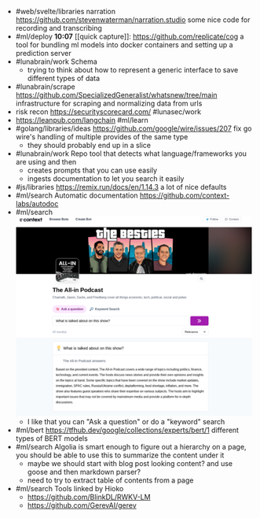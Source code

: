 - #web/svelte/libraries narration https://github.com/stevenwaterman/narration.studio some nice code for recording and transcribing
- #ml/deploy 
  **10:07** [[quick capture]]:  https://github.com/replicate/cog a tool for bundling ml models into docker containers and setting up a prediction server
- #lunabrain/work Schema
	- trying to think about how to represent a generic interface to save different types of data
- #lunabrain/scrape https://github.com/SpecializedGeneralist/whatsnew/tree/main infrastructure for scraping and normalizing data from urls
- risk recon https://securityscorecard.com/ #lunasec/work
- https://leanpub.com/langchain #ml/learn
- #golang/libraries/ideas https://github.com/google/wire/issues/207 fix go wire's handling of multiple provides of the same type
	- they should probably end up in a slice
- #lunabrain/work Repo tool that detects what language/frameworks you are using and then
	- creates prompts that you can use easily
	- ingests documentation to let you search it easily
- #js/libraries https://remix.run/docs/en/1.14.3 a lot of nice defaults
- #ml/search Automatic documentation https://github.com/context-labs/autodoc
- #ml/search ![screenshot-addcontext.xyz-2023.03.24-21_37_01.png](../assets/screenshot-addcontext.xyz-2023.03.24-21_37_01_1679719039690_0.png)
	- I like that you can "Ask a question" or do a "keyword" search
- #ml/bert https://tfhub.dev/google/collections/experts/bert/1 different types of BERT models
- #ml/search Algolia is smart enough to figure out a hierarchy on a page, you should be able to use this to summarize the content under it
	- maybe we should start with blog post looking content? and use goose and then markdown parser?
	- need to try to extract table of contents from a page
- #ml/search Tools linked by Hioko
	- https://github.com/BlinkDL/RWKV-LM
	- https://github.com/GerevAI/gerev